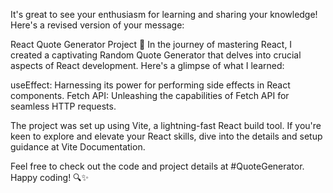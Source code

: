 
It's great to see your enthusiasm for learning and sharing your knowledge! Here's a revised version of your message:

React Quote Generator Project 🚀
In the journey of mastering React, I created a captivating Random Quote Generator that delves into crucial aspects of React development. Here's a glimpse of what I learned:

useEffect: Harnessing its power for performing side effects in React components.
Fetch API: Unleashing the capabilities of Fetch API for seamless HTTP requests.

The project was set up using Vite, a lightning-fast React build tool. If you're keen to explore and elevate your React skills, dive into the details and setup guidance at Vite Documentation.

Feel free to check out the code and project details at #QuoteGenerator. Happy coding! 🔍✨
